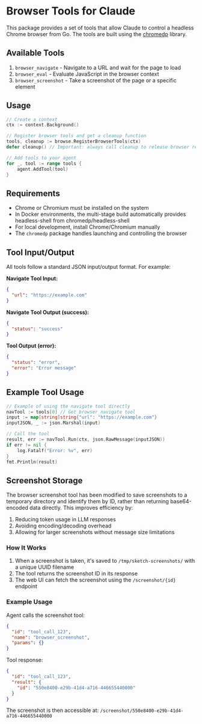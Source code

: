 # Browser Tools for Claude

This package provides a set of tools that allow Claude to control a headless
Chrome browser from Go. The tools are built using the
[chromedp](https://github.com/chromedp/chromedp) library.

## Available Tools

1. `browser_navigate` - Navigate to a URL and wait for the page to load
2. `browser_eval` - Evaluate JavaScript in the browser context
3. `browser_screenshot` - Take a screenshot of the page or a specific element

## Usage

```go
// Create a context
ctx := context.Background()

// Register browser tools and get a cleanup function
tools, cleanup := browse.RegisterBrowserTools(ctx)
defer cleanup() // Important: always call cleanup to release browser resources

// Add tools to your agent
for _, tool := range tools {
    agent.AddTool(tool)
}
```

## Requirements

- Chrome or Chromium must be installed on the system
- In Docker environments, the multi-stage build automatically provides headless-shell from chromedp/headless-shell
- For local development, install Chrome/Chromium manually
- The `chromedp` package handles launching and controlling the browser

## Tool Input/Output

All tools follow a standard JSON input/output format. For example:

**Navigate Tool Input:**
```json
{
  "url": "https://example.com"
}
```

**Navigate Tool Output (success):**
```json
{
  "status": "success"
}
```

**Tool Output (error):**
```json
{
  "status": "error",
  "error": "Error message"
}
```

## Example Tool Usage

```go
// Example of using the navigate tool directly
navTool := tools[0] // Get browser_navigate tool
input := map[string]string{"url": "https://example.com"}
inputJSON, _ := json.Marshal(input)

// Call the tool
result, err := navTool.Run(ctx, json.RawMessage(inputJSON))
if err != nil {
    log.Fatalf("Error: %v", err)
}
fmt.Println(result)
```

## Screenshot Storage

The browser screenshot tool has been modified to save screenshots to a temporary directory and identify them by ID, rather than returning base64-encoded data directly. This improves efficiency by:

1. Reducing token usage in LLM responses
2. Avoiding encoding/decoding overhead
3. Allowing for larger screenshots without message size limitations

### How It Works

1. When a screenshot is taken, it's saved to `/tmp/sketch-screenshots/` with a unique UUID filename
2. The tool returns the screenshot ID in its response
3. The web UI can fetch the screenshot using the `/screenshot/{id}` endpoint

### Example Usage

Agent calls the screenshot tool:
```json
{
  "id": "tool_call_123",
  "name": "browser_screenshot",
  "params": {}
}
```

Tool response:
```json
{
  "id": "tool_call_123",
  "result": {
    "id": "550e8400-e29b-41d4-a716-446655440000"
  }
}
```

The screenshot is then accessible at: `/screenshot/550e8400-e29b-41d4-a716-446655440000`
